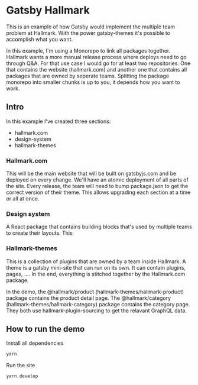 # Gatsby Hallmark

This is an example of how Gatsby would implement the multiple team problem at Hallmark. With the power gatsby-themes it's possible to accomplish what you want.

In this example, I'm using a Monorepo to link all packages together. Hallmark wants a more manual release process where deploys need to go through Q&A. For that use case I would go for at least two repositories. One that contains the website (hallmark.com) and another one that contains all packages that are owned by seperate teams. Splitting the package monorepo into smaller chunks is up to you, it depends how you want to work.

## Intro

In this example I've created three sections:

- hallmark.com
- design-system
- hallmark-themes

### Hallmark.com

This will be the main website that will be built on gatsbyjs.com and be deployed on every change. We'll have an atomic deployment of all parts of the site. Every release, the team will need to bump package.json to get the correct version of their theme. This allows upgrading each section at a time or all at once.

### Design system

A React package that contains building blocks that's used by multiple teams to create their layouts. This

### Hallmark-themes

This is a collection of plugins that are owned by a team inside Hallmark. A theme is a gatsby mini-site that can run on its own. It can contain plugins, pages, .... In the end, everything is stitched together by the Hallmark.com package.

In the demo, the @hallmark/product (hallmark-themes/hallmark-product) package contains the product detail page. The @hallmark/category (hallmark-themes/hallmark-category) package contains the category page. They both use hallmark-plugin-sourcing to get the relavant GraphQL data.

## How to run the demo

Install all dependencies

```bash
yarn
```

Run the site

```bash
yarn develop
```
